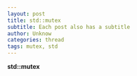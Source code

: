 ```yaml
---
layout: post
title: std::mutex
subtitle: Each post also has a subtitle
author: Unknow
categories: thread 
tags: mutex, std
---
```


**std::mutex**